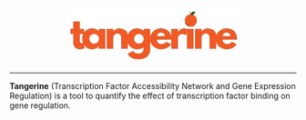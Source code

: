 <p align="center">
    <img src="assets/logo.png" alt="tangerine logo">
</p>

-------
**Tangerine** (Transcription Factor Accessibility Network and Gene Expression Regulation) is a tool to quantify the effect of transcription factor binding on gene regulation.
